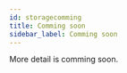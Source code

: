 ```yaml
---
id: storagecomming
title: Comming soon
sidebar_label: Comming soon
---
```


More detail is comming soon.
